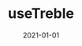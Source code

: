 ---
path: "/api/module-references/use-treble"
date: "2021-01-01"
title: "useTreble"
subMenu: 
    - text: ''
      path: '#'
---